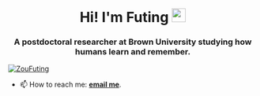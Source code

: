 <!--
### Hi there 👋


**futingzou/futingzou** is a ✨ _special_ ✨ repository because its `README.md` (this file) appears on your GitHub profile.

Here are some ideas to get you started:

- 🔭 I’m currently working on ...
- 🌱 I’m currently learning ...
- 👯 I’m looking to collaborate on ...
- 🤔 I’m looking for help with ...
- 💬 Ask me about ...
- 📫 How to reach me: ...
- 😄 Pronouns: ...
- ⚡ Fun fact: ...
-->

<h1 align="center">Hi! I'm Futing <img style="height:1em" src="https://user-images.githubusercontent.com/39955420/147578264-bae0526c-028a-49d2-8af8-d08bb4edbd2a.gif"></h1>
<h3 align="center">A postdoctoral researcher at Brown University studying how humans learn and remember. </h3>

<p align="left"> <a href="https://twitter.com/eurunuela" target="blank"><img src="https://img.shields.io/twitter/follow/ZouFuting?logo=twitter&style=for-the-badge" alt="ZouFuting" /></a> </p>

- 📫 How to reach me: **<a href="mailto:futing_zou@brown.edu">email me</a>**.
